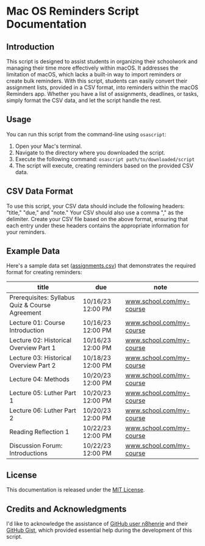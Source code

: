 # Mac OS Reminders Script Documentation

## Introduction
This script is designed to assist students in organizing their schoolwork and managing their time more effectively within macOS. It addresses the limitation of macOS, which lacks a built-in way to import reminders or create bulk reminders. With this script, students can easily convert their assignment lists, provided in a CSV format, into reminders within the macOS Reminders app. Whether you have a list of assignments, deadlines, or tasks, simply format the CSV data, and let the script handle the rest.

## Usage
You can run this script from the command-line using `osascript`:
  1. Open your Mac's terminal.
  2. Navigate to the directory where you downloaded the script.
  3. Execute the following command: `osascript path/to/downloaded/script`
  4. The script will execute, creating reminders based on the provided CSV data.

## CSV Data Format
To use this script, your CSV data should include the following headers: "title," "due," and "note." Your CSV should also use a comma "," as the delimiter. Create your CSV file based on the above format, ensuring that each entry under these headers contains the appropriate information for your reminders.

## Example Data
Here's a sample data set ([assignments.csv](https://github.com/Dylan-Howard/AutomatedMacosReminders/blob/main/assignments.csv)) that demonstrates the required format for creating reminders:

| title                                     | due              | note                          |
|-------------------------------------------|------------------|--------------------------------|
| Prerequisites: Syllabus Quiz & Course Agreement | 10/16/23 12:00 PM | www.school.com/my-course     |
| Lecture 01: Course Introduction            | 10/16/23 12:00 PM | www.school.com/my-course     |
| Lecture 02: Historical Overview Part 1     | 10/16/23 12:00 PM | www.school.com/my-course     |
| Lecture 03: Historical Overview Part 2     | 10/18/23 12:00 PM | www.school.com/my-course     |
| Lecture 04: Methods                       | 10/20/23 12:00 PM | www.school.com/my-course     |
| Lecture 05: Luther Part 1                 | 10/20/23 12:00 PM | www.school.com/my-course     |
| Lecture 06: Luther Part 2                 | 10/20/23 12:00 PM | www.school.com/my-course     |
| Reading Reflection 1                      | 10/22/23 12:00 PM | www.school.com/my-course     |
| Discussion Forum: Introductions            | 10/22/23 12:00 PM | www.school.com/my-course     |

## License
This documentation is released under the [MIT License](https://opensource.org/licenses/MIT).

## Credits and Acknowledgments
I'd like to acknowledge the assistance of [GitHub user n8henrie](https://gist.github.com/n8henrie) and their [GitHub Gist](https://gist.github.com/n8henrie/c3a5bf270b8200e33591), which provided essential help during the development of this script.